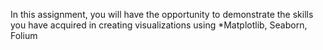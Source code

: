
In this assignment, you will have the opportunity to demonstrate the skills you have acquired in creating visualizations using *Matplotlib, Seaborn, Folium
